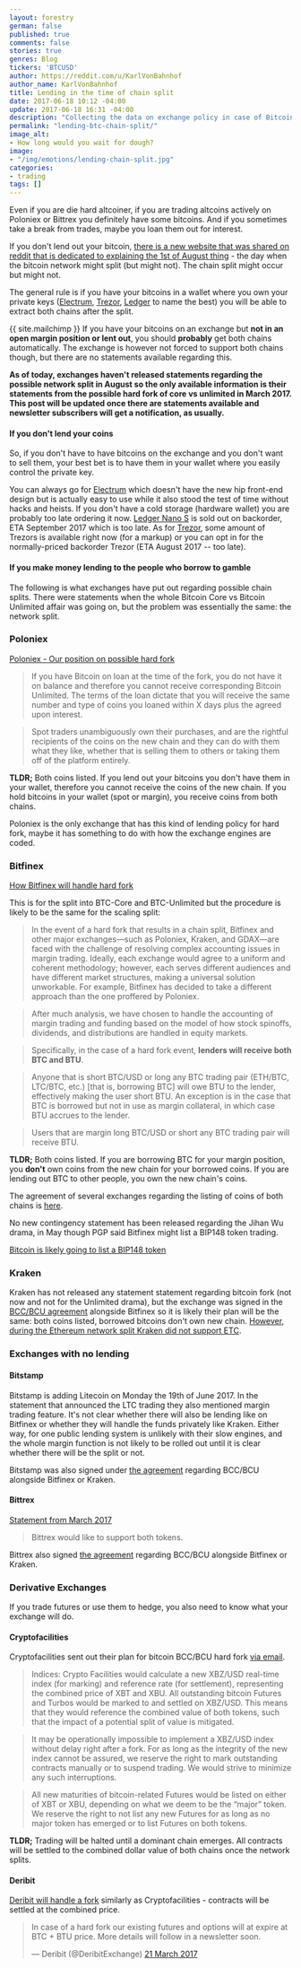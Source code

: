 ```yaml
---
layout: forestry
german: false
published: true
comments: false
stories: true
genres: Blog
tickers: 'BTCUSD'
author: https://reddit.com/u/KarlVonBahnhof
author_name: KarlVonBahnhof
title: Lending in the time of chain split
date: 2017-06-18 10:12 -04:00
update: 2017-06-18 16:31 -04:00
description: "Collecting the data on exchange policy in case of Bitcoin network split. If you lend out bitcoins, you need to read this."
permalink: "lending-btc-chain-split/"
image_alt:
- How long would you wait for dough?
image:
- "/img/emotions/lending-chain-split.jpg"
categories:
- trading
tags: []
---
```


Even if you are die hard altcoiner, if you are trading altcoins actively on Poloniex or Bittrex you definitely have some bitcoins. And if you sometimes take a break from trades,
maybe you loan them out for interest.

If you don't lend out your bitcoin, [there is a new website that was shared on reddit that is dedicated to explaining the 1st of August thing](https://1august.org) - the day when the bitcoin network might split (but might not). The chain split might occur but might not.

The general rule is if you have your bitcoins in a wallet where you own your private keys ([Electrum](https://electrum.org/#download), [Trezor](https://shop.trezor.io/?a=fany@tutanota.com), [Ledger](https://www.ledgerwallet.com/r/e274?path=/products/ledger-nano-s) to name the best) you will be able to extract both chains after the split.

{{ site.mailchimp }} If you have your bitcoins on an exchange but **not in an open margin position or lent out**, you should **probably** get both chains automatically. The exchange is however not forced to support both chains though, but there are no statements available regarding this.

**As of today, exchanges haven't released statements regarding the possible network split in August so the only available information is their statements from the possible hard fork of core vs unlimited in March 2017. This post will be updated once there are statements available and newsletter subscribers will get a notification, as usually.**

#### If you don't lend your coins

So, if you don't have to have bitcoins on the exchange and you don't want to sell them, your best bet is to have them in your wallet where you easily control the private key.

You can always go for [Electrum](https://electrum.org/#download) which doesn't have the new hip front-end design but is actually easy to use while it also stood the test of time without hacks and heists. If you don't have a cold storage (hardware wallet) you are probably too late ordering it now. [Ledger Nano S](https://www.ledgerwallet.com/r/e274?path=/products/ledger-nano-s) is sold out on backorder, ETA September 2017 which is too late. As for [Trezor](https://shop.trezor.io/?a=fany@tutanota.com), some amount of Trezors is available right now (for a markup) or you can opt in for the normally-priced backorder Trezor (ETA August 2017 -- too late).

#### If you make money lending to the people who borrow to gamble

The following is what exchanges have put out regarding possible chain splits. There were statements when the whole Bitcoin Core vs Bitcoin Unlimited affair was going on, but the problem was essentially the same: the network split.

### Poloniex

[Poloniex - Our position on possible hard fork](https://www.reddit.com/r/Bitcoin/comments/5zz0a9/poloniex_our_position_on_the_possible_hard_fork/)

> If you have Bitcoin on loan at the time of the fork, you do not have it on balance and therefore you cannot receive corresponding Bitcoin Unlimited. The terms of the loan dictate that you will receive the same number and type of coins you loaned within X days plus the agreed upon interest.

> Spot traders unambiguously own their purchases, and are the rightful recipients of the coins on the new chain and they can do with them what they like, whether that is selling them to others or taking them off of the platform entirely.

**TLDR;** Both coins listed. If you lend out your bitcoins you don't have them in your wallet, therefore you cannot receive the coins of the new chain. If you hold bitcoins in your wallet (spot or margin), you receive coins from both chains.

Poloniex is the only exchange that has this kind of lending policy for hard fork, maybe it has something to do with how the exchange engines are coded.

### Bitfinex

[How Bitfinex will handle hard fork](https://www.reddit.com/r/BitcoinMarkets/comments/62a1pv/how_bitfinex_will_handle_a_hardfork_with_respect/)

This is for the split into BTC-Core and BTC-Unlimited but the procedure is likely to be the same for the scaling split:

> In the event of a hard fork that results in a chain split, Bitfinex and other major exchanges—such as Poloniex, Kraken, and GDAX—are faced with the challenge of resolving complex accounting issues in margin trading. Ideally, each exchange would agree to a uniform and coherent methodology; however, each serves different audiences and have different market structures, making a universal solution unworkable. For example, Bitfinex has decided to take a different approach than the one proffered by Poloniex.

> After much analysis, we have chosen to handle the accounting of margin trading and funding based on the model of how stock spinoffs, dividends, and distributions are handled in equity markets.

> Specifically, in the case of a hard fork event, **lenders will receive both BTC and BTU**.

> Anyone that is short BTC/USD or long any BTC trading pair (ETH/BTC, LTC/BTC, etc.) [that is, borrowing BTC] will owe BTU to the lender, effectively making the user short BTU. An exception is in the case that BTC is borrowed but not in use as margin collateral, in which case BTU accrues to the lender.

> Users that are margin long BTC/USD or short any BTC trading pair will receive BTU.

**TLDR;** Both coins listed. If you are borrowing BTC for your margin position, you **don't** own coins from the new chain for your borrowed coins. If you are lending out BTC to other people, you own the new chain's coins.

The agreement of several exchanges regarding the listing of coins of both chains is [here](https://www.scribd.com/document/342194766/Hardfork-Statement-3-17-11-00am).

No new contingency statement has been released regarding the Jihan Wu drama, in May though PGP said Bitfinex might list a BIP148 token trading.

[Bitcoin is likely going to list a BIP148 token](https://www.reddit.com/r/Bitcoin/comments/6dcrim/bitfinex_is_likely_going_to_list_a_bip148_chain/)


### Kraken

Kraken has not released any statement statement regarding bitcoin fork (not now and not for the Unlimited drama), but the exchange was signed in the [BCC/BCU agreement](https://www.scribd.com/document/342194766/Hardfork-Statement-3-17-11-00am) alongside Bitfinex so it is likely their plan will be the same: both coins listed, borrowed bitcoins don't own new chain. [However, during the Ethereum network split Kraken did not support ETC](http://blog.kraken.com/post/151941749242/on-the-imminent-ethereum-eth-hard-fork).

### Exchanges with no lending

#### Bitstamp

Bitstamp is adding Litecoin on Monday the 19th of June 2017. In the statement that announced the LTC trading they also mentioned margin trading feature. It's not clear whether there will also be lending like on Bitfinex or whether they will handle the funds privately like Kraken. Either way, for one public lending system is unlikely with their slow engines, and the whole margin function is not likely to be rolled out until it is clear whether there will be the split or not.

Bitstamp was also signed under [the agreement](https://www.scribd.com/document/342194766/Hardfork-Statement-3-17-11-00am) regarding BCC/BCU alongside Bitfinex or Kraken.

#### Bittrex

[Statement from March 2017](https://bittrex.zendesk.com/hc/en-us/articles/115004479127-Statement-about-potential-Bitcoin-hard-fork)

> Bittrex would like to support both tokens.

Bittrex also signed [the agreement](https://www.scribd.com/document/342194766/Hardfork-Statement-3-17-11-00am) regarding BCC/BCU alongside Bitfinex or Kraken.

### Derivative Exchanges

If you trade futures or use them to hedge, you also need to know what your exchange will do.


#### Cryptofacilities

Cryptofacilities sent out their plan for bitcoin BCC/BCU hard fork [via email](https://www.reddit.com/r/Bitcoin/comments/60xxe3/cryptofacilities_hard_fork_contingency_procedures/).


> Indices: Crypto Facilities would calculate a new XBZ/USD real-time index (for marking) and reference rate (for settlement), representing the combined price of XBT and XBU. All outstanding bitcoin Futures and Turbos would be marked to and settled on XBZ/USD. This means that they would reference the combined value of both tokens, such that the impact of a potential split of value is mitigated.

>  It may be operationally impossible to implement a XBZ/USD index without delay right after a fork. For as long as the integrity of the new index cannot be assured, we reserve the right to mark outstanding contracts manually or to suspend trading. We would strive to minimize any such interruptions.

> All new maturities of bitcoin-related Futures would be listed on either of XBT or XBU, depending on what we deem to be the “major” token. We reserve the right to not list any new Futures for as long as no major token has emerged or to list Futures on both tokens.

**TLDR;** Trading will be halted until a dominant chain emerges. All contracts will be settled to the combined dollar value of both chains once the network splits.

#### Deribit

[Deribit will handle a fork](https://twitter.com/DeribitExchange/status/844087435856371712) similarly as Cryptofacilities - contracts will be settled at the combined price.

<blockquote class="twitter-tweet" data-lang="en-gb"><p lang="en" dir="ltr">In case of a hard fork our existing futures and options will at expire at BTC + BTU price. More details will follow in a newsletter soon.</p>&mdash; Deribit (@DeribitExchange) <a href="https://twitter.com/DeribitExchange/status/844087435856371712">21 March 2017</a></blockquote>

